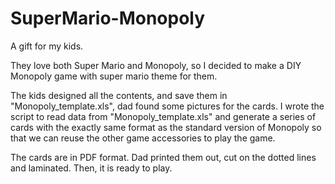 # SuperMario-Monopoly
 
A gift for my kids.

They love both Super Mario and Monopoly, so I decided to make a DIY Monopoly game with super mario theme for them.

The kids designed all the contents, and save them in "Monopoly_template.xls", dad found some pictures for the cards.
I wrote the script to read data from "Monopoly_template.xls" and generate a series of cards with the exactly same format as the standard version of Monopoly so that we can reuse the other game accessories to play the game.

The cards are in PDF format. Dad printed them out, cut on the dotted lines and laminated. Then, it is ready to play.


